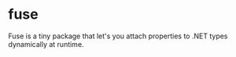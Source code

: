 # fuse
Fuse is a tiny package that let's you attach properties to .NET types dynamically at runtime.